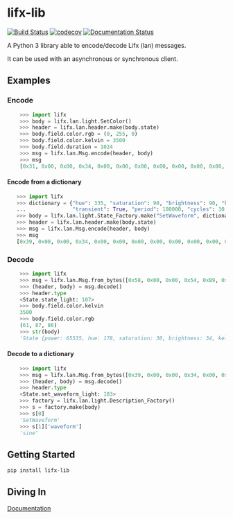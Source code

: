 # lifx-lib

[![Build Status](https://travis-ci.com/majamassarini/lifx-lib.svg?branch=master)](https://travis-ci.com/majamassarini/lifx-lib)
[![codecov](https://codecov.io/gh/majamassarini/lifx-lib/branch/master/graph/badge.svg?token=HQ27JK26MT)](https://codecov.io/gh/majamassarini/lifx-lib)
[![Documentation Status](https://readthedocs.com/projects/maja-massarini-lifx-lib/badge/?version=latest)](https://maja-massarini-lifx-lib.readthedocs-hosted.com/en/latest/?badge=latest)

A Python 3 library able to encode/decode Lifx (lan) messages.

It can be used with an asynchronous or synchronous client.

## Examples

###  Encode
```python
    >>> import lifx
    >>> body = lifx.lan.light.SetColor()
    >>> header = lifx.lan.header.make(body.state)
    >>> body.field.color.rgb = (0, 255, 0)
    >>> body.field.color.kelvin = 3500
    >>> body.field.duration = 1024
    >>> msg = lifx.lan.Msg.encode(header, body)
    >>> msg
    [0x31, 0x00, 0x00, 0x34, 0x00, 0x00, 0x00, 0x00, 0x00, 0x00, 0x00, 0x00, 0x00, 0x00, 0x00, 0x00, 0x00, 0x00, 0x00, 0x00, 0x00, 0x00, 0x01, 0x00, 0x00, 0x00, 0x00, 0x00, 0x00, 0x00, 0x00, 0x00, 0x66, 0x00, 0x00, 0x00, 0x00, 0x55, 0x55, 0xFF, 0xFF, 0xFF, 0xFE, 0xAC, 0x0D, 0x00, 0x04, 0x00, 0x00]
```

####  Encode from a dictionary
```python
   >>> import lifx
   >>> dictionary = {"hue": 335, "saturation": 90, "brightness": 90, "kelvin": 3500, "duration": 1000,
   ...               "transient": True, "period": 180000, "cycles": 30, "skew_ratio": 0.5, "waveform": "sine"}
   >>> body = lifx.lan.light.State_Factory.make("SetWaveform", dictionary)
   >>> header = lifx.lan.header.make(body.state)
   >>> msg = lifx.lan.Msg.encode(header, body)
   >>> msg
   [0x39, 0x00, 0x00, 0x34, 0x00, 0x00, 0x00, 0x00, 0x00, 0x00, 0x00, 0x00, 0x00, 0x00, 0x00, 0x00, 0x00, 0x00, 0x00, 0x00, 0x00, 0x00, 0x01, 0x00, 0x00, 0x00, 0x00, 0x00, 0x00, 0x00, 0x00, 0x00, 0x67, 0x00, 0x00, 0x00, 0x00, 0x01, 0x38, 0xEE, 0x66, 0xE6, 0x66, 0xE6, 0xAC, 0x0D, 0x20, 0xBF, 0x02, 0x00, 0x00, 0x00, 0xF0, 0x41, 0x00, 0x00, 0x01]
```


### Decode

```python
    >>> import lifx
    >>> msg = lifx.lan.Msg.from_bytes([0x58, 0x00, 0x00, 0x54, 0xB9, 0x71, 0x5D, 0x07, 0xD0, 0x73, 0xD5, 0x12, 0x1A, 0xF1, 0x00, 0x00, 0x4C, 0x49, 0x46, 0x58, 0x56, 0x32, 0x00, 0x4D, 0x18, 0x52, 0x42, 0x1E, 0xB5, 0xFC, 0x82, 0x14, 0x6B, 0x00, 0x00, 0x00, 0x71, 0x7E, 0xCC, 0x4C, 0x09, 0x57, 0xAC, 0x0D, 0x00, 0x00, 0xFF, 0xFF, 0x4C, 0x49, 0x46, 0x58, 0x20, 0x42, 0x75, 0x6C, 0x62, 0x20, 0x31, 0x32, 0x31, 0x61, 0x66, 0x31, 0x00, 0x00, 0x00, 0x00, 0x00, 0x00, 0x00, 0x00, 0x00, 0x00, 0x00, 0x00, 0x00, 0x00, 0x00, 0x00, 0x00, 0x00, 0x00, 0x00, 0x00, 0x00, 0x00, 0x00])
    >>> (header, body) = msg.decode()
    >>> header.type
    <State.state_light: 107>
    >>> body.field.color.kelvin
    3500
    >>> body.field.color.rgb
    (61, 87, 86)
    >>> str(body)
    'State {power: 65535, hue: 178, saturation: 30, brightness: 34, kelvin: 3500, rgb: (61, 87, 86), label: LIFX Bulb 121af1}'
```

#### Decode to a dictionary

```python
    >>> import lifx
    >>> msg = lifx.lan.Msg.from_bytes([0x39, 0x00, 0x00, 0x34, 0x00, 0x00, 0x00, 0x00, 0x00, 0x00, 0x00, 0x00, 0x00, 0x00, 0x00, 0x00, 0x00, 0x00, 0x00, 0x00, 0x00, 0x00, 0x01, 0x00, 0x00, 0x00, 0x00, 0x00, 0x00, 0x00, 0x00, 0x00, 0x67, 0x00, 0x00, 0x00, 0x00, 0x01, 0x38, 0xEE, 0x66, 0xE6, 0x66, 0xE6, 0xAC, 0x0D, 0x20, 0xBF, 0x02, 0x00, 0x00, 0x00, 0xF0, 0x41, 0x00, 0x00, 0x01])
    >>> (header, body) = msg.decode()
    >>> header.type
    <State.set_waveform_light: 103>
    >>> factory = lifx.lan.light.Description_Factory()
    >>> s = factory.make(body)
    >>> s[0]
    'SetWaveform'
    >>> s[1]['waveform']
    'sine'
```


## Getting Started

```
pip install lifx-lib
```

## Diving In

[Documentation](https://maja-massarini-lifx-lib.readthedocs-hosted.com/en/latest/?)
